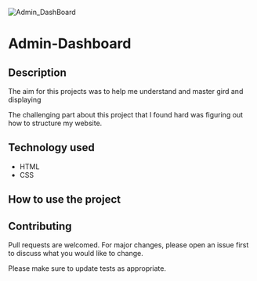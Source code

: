 ![Admin_DashBoard](https://user-images.githubusercontent.com/92760571/216847410-e834056a-c45d-4985-8b68-4dd65cd9f879.png)


# Admin-Dashboard

## Description 

The aim for this projects was to help me understand and master gird and displaying

The challenging part about this project that I found hard was figuring out how to 
structure my website.

## Technology used 

- HTML
- CSS

## How to use the project 


## Contributing 

Pull requests are welcomed. For major changes, please open an issue first to discuss what you would like to change.

Please make sure to update tests as appropriate.
